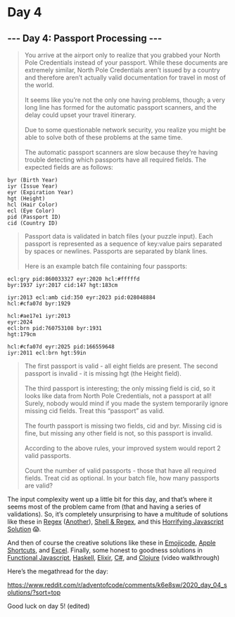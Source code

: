 # Day 4

## --- Day 4: Passport Processing ---

> You arrive at the airport only to realize that you grabbed your North Pole Credentials instead of your passport. While these documents are extremely similar, North Pole Credentials aren’t issued by a country and therefore aren’t actually valid documentation for travel in most of the world.\
> \
> It seems like you’re not the only one having problems, though; a very long line has formed for the automatic passport scanners, and the delay could upset your travel itinerary.\
> \
> Due to some questionable network security, you realize you might be able to solve both of these problems at the same time.\
> \
> The automatic passport scanners are slow because they’re having trouble detecting which passports have all required fields. The expected fields are as follows:

```
byr (Birth Year)
iyr (Issue Year)
eyr (Expiration Year)
hgt (Height)
hcl (Hair Color)
ecl (Eye Color)
pid (Passport ID)
cid (Country ID)
```

> Passport data is validated in batch files (your puzzle input). Each passport is represented as a sequence of key:value pairs separated by spaces or newlines. Passports are separated by blank lines.\
> \
> Here is an example batch file containing four passports:

```
ecl:gry pid:860033327 eyr:2020 hcl:#fffffd
byr:1937 iyr:2017 cid:147 hgt:183cm

iyr:2013 ecl:amb cid:350 eyr:2023 pid:028048884
hcl:#cfa07d byr:1929

hcl:#ae17e1 iyr:2013
eyr:2024
ecl:brn pid:760753108 byr:1931
hgt:179cm

hcl:#cfa07d eyr:2025 pid:166559648
iyr:2011 ecl:brn hgt:59in
```

> The first passport is valid - all eight fields are present. The second passport is invalid - it is missing hgt (the Height field).\
> \
> The third passport is interesting; the only missing field is cid, so it looks like data from North Pole Credentials, not a passport at all! Surely, nobody would mind if you made the system temporarily ignore missing cid fields. Treat this “passport” as valid.\
> \
> The fourth passport is missing two fields, cid and byr. Missing cid is fine, but missing any other field is not, so this passport is invalid.\
> \
> According to the above rules, your improved system would report 2 valid passports.\
> \
> Count the number of valid passports - those that have all required fields. Treat cid as optional. In your batch file, how many passports are valid?

The input complexity went up a little bit for this day, and that’s where it seems most of the problem came from (that and having a series of validations). So, it’s completely unsurprising to have a multitude of solutions like these in [Regex](https://www.reddit.com/r/adventofcode/comments/k6e8sw/2020_day_04_solutions/gekmj50?utm_source=share&utm_medium=web2x&context=3) ([Another](https://www.reddit.com/r/adventofcode/comments/k6e8sw/2020_day_04_solutions/gelrhke?utm_source=share&utm_medium=web2x&context=3)), [Shell & Regex](https://www.reddit.com/r/adventofcode/comments/k6e8sw/2020_day_04_solutions/gekf1pd?utm_source=share&utm_medium=web2x&context=3), and this [Horrifying Javascript Solution](https://www.reddit.com/r/adventofcode/comments/k6e8sw/2020_day_04_solutions/gekfzj6?utm_source=share&utm_medium=web2x&context=3) :scream:.

And then of course the creative solutions like these in [Emojicode](https://www.reddit.com/r/adventofcode/comments/k6e8sw/2020_day_04_solutions/geks5ia?utm_source=share&utm_medium=web2x&context=3), [Apple Shortcuts](https://www.reddit.com/r/adventofcode/comments/k6e8sw/2020_day_04_solutions/gekw741?utm_source=share&utm_medium=web2x&context=3), and [Excel](https://www.reddit.com/r/adventofcode/comments/k6e8sw/2020_day_04_solutions/gem5gln?utm_source=share&utm_medium=web2x&context=3).
Finally, some honest to goodness solutions in [Functional Javascript](https://www.reddit.com/r/adventofcode/comments/k6e8sw/2020_day_04_solutions/gemknb2?utm_source=share&utm_medium=web2x&context=3), [Haskell](https://www.reddit.com/r/adventofcode/comments/k6e8sw/2020_day_04_solutions/gemeo8v?utm_source=share&utm_medium=web2x&context=3), [Elixir](https://www.reddit.com/r/adventofcode/comments/k6e8sw/2020_day_04_solutions/gem63m3?utm_source=share&utm_medium=web2x&context=3), [C#](https://www.reddit.com/r/adventofcode/comments/k6e8sw/2020_day_04_solutions/gekzbux?utm_source=share&utm_medium=web2x&context=3), and [Clojure](https://www.reddit.com/r/Clojure/comments/k6uuqv/advent_of_code_day_4_in_clojure_intro_to_clojure/?utm_source=share&utm_medium=web2x&context=3) (video walkthrough)

Here’s the megathread for the day:

https://www.reddit.com/r/adventofcode/comments/k6e8sw/2020_day_04_solutions/?sort=top

Good luck on day 5! (edited)
